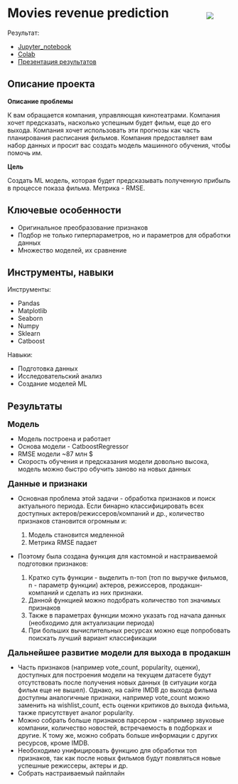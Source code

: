 <p><img style="float:right; margin:20px; padding:20px; max-height:200px" src="https://as2.ftcdn.net/v2/jpg/03/08/02/45/1000_F_308024548_kMQJ3FWfmUX2djOl9tAYCYeToAs97o6h.jpg"></p>
<p style="text-align:justify;">

# Movies revenue prediction

Результат:
- [Jupyter_notebook](https://github.com/dmakhazen/portfolio/tree/main/movies_revenue_prediction/movies_revenue_prediction.ipynb)
- [Colab](https://colab.research.google.com/drive/1IK7JxBWnqFWykG2_5swYKwAf6pioSXK2?usp=sharing)
- [Презентация результатов](https://github.com/dmakhazen/portfolio/blob/main/movies_revenue_prediction/ML%20movies.png)

## Описание проекта

**Описание проблемы**
   
К вам обращается компания, управляющая кинотеатрами. Компания хочет предсказать, насколько успешным будет фильм, еще до его выхода. Компания хочет использовать эти прогнозы как часть планирования расписания фильмов. Компания предоставляет вам набор данных и просит вас создать модель машинного обучения, чтобы помочь им.

**Цель**

Создать ML модель, которая будет предсказывать полученную прибыль в процессе показа фильма. Метрика - RMSE. 

## Ключевые особенности
- Оригинальное преобразование признаков
- Подбор не только гиперпараметров, но и параметров для обработки данных
- Множество моделей, их сравнение

## Инструменты, навыки

Инструменты:
- Pandas
- Matplotlib
- Seaborn
- Numpy
- Sklearn
- Catboost

Навыки:
- Подготовка данных
- Исследовательский анализ
- Создание моделей ML

## Результаты
<font size=4>**Модель**</font>

- Модель построена и работает
- Основа модели - CatboostRegressor
- RMSE модели ~87 млн $
- Скорость обучения и предсказания модели довольно высока, модель можно быстро обучить заново на новых данных

<font size=4>**Данные и признаки**</font>

- Основная проблема этой задачи - обработка признаков и поиск актуального периода. Если бинарно классифицировать всех доступных актеров/режиссеров/компаний и др., количество признаков становится огромным и:
   1. Модель становится медленной
   2. Метрика RMSE падает

- Поэтому была создана функция для кастомной и настраиваемой подготовки признаков:
  1. Кратко суть функции - выделить n-топ (топ по выручке фильмов, n - параметр функции) актеров, режиссеров, продакшн-компаний и сделать из них признаки.
  2. Данной функцией можно подобрать количество топ значимых признаков
  3. Также в параметрах функции можно указать год начала данных (необходимо для актуализации периода)
  4. При больших вычислительных ресурсах можно еще попробовать поискать лучший вариант классификации

<font size=4>**Дальнейшее развитие модели для выхода в продакшн**</font>

- Часть признаков (например vote_count, popularity, оценки), доступных для построения модели на текущем датасете будут отсутствовать после получения новых данных (в ситуации когда фильм еще не вышел). Однако, на сайте IMDB до выхода фильма доступны аналогичные признаки, например vote_count можно заменить на wishlist_count, есть оценки критиков до выхода фильма, также присутствует аналог popularity.
- Можно собрать больше признаков парсером - например звуковые компании, количество новостей, встречаемость в подборках и другие. К тому же, можно собрать больше информации с других ресурсов, кроме IMDB.
- Необоходимо унифицировать функцию для обработки топ признаков, так как после новых фильмов будут появляться новые успешные режиссеры, актеры и др.
- Собрать настраиваемый пайплайн
